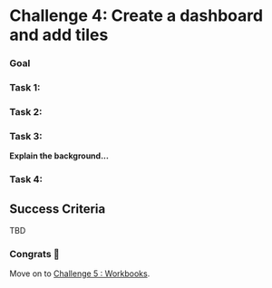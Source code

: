 # Challenge 4: Create a dashboard and add tiles

### Goal

### Task 1: 

### Task 2: 

### Task 3: 

**Explain the background...**

### Task 4: 

## Success Criteria

TBD

### Congrats :partying_face:

Move on to [Challenge 5 : Workbooks](05_challenge.md).
